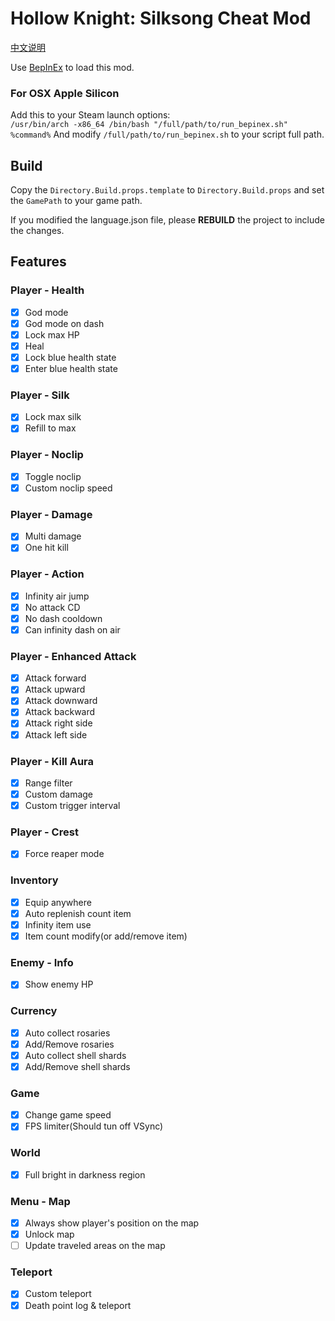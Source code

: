 ﻿# Hollow Knight: Silksong Cheat Mod

[中文说明](README_zh.md)

Use [BepInEx](https://github.com/BepInEx/BepInEx) to load this mod.

### For OSX Apple Silicon

Add this to your Steam launch options:  
`/usr/bin/arch -x86_64 /bin/bash "/full/path/to/run_bepinex.sh" %command%`
And modify `/full/path/to/run_bepinex.sh` to your script full path.

## Build

Copy the `Directory.Build.props.template` to `Directory.Build.props` and set the `GamePath` to your game path.

If you modified the language.json file, please **REBUILD** the project to include the changes.

## Features

### Player - Health

- [x] God mode
- [x] God mode on dash
- [x] Lock max HP
- [x] Heal
- [x] Lock blue health state
- [x] Enter blue health state

### Player - Silk

- [x] Lock max silk
- [x] Refill to max

### Player - Noclip

- [x] Toggle noclip
- [x] Custom noclip speed

### Player - Damage

- [x] Multi damage
- [x] One hit kill

### Player - Action

- [x] Infinity air jump
- [x] No attack CD
- [x] No dash cooldown
- [x] Can infinity dash on air

### Player - Enhanced Attack

- [x] Attack forward
- [x] Attack upward
- [x] Attack downward
- [x] Attack backward
- [x] Attack right side
- [x] Attack left side

### Player - Kill Aura

- [x] Range filter
- [x] Custom damage
- [x] Custom trigger interval

### Player - Crest

- [x] Force reaper mode

### Inventory

- [x] Equip anywhere
- [x] Auto replenish count item
- [x] Infinity item use
- [x] Item count modify(or add/remove item)

### Enemy - Info

- [x] Show enemy HP

### Currency

- [x] Auto collect rosaries
- [x] Add/Remove rosaries
- [x] Auto collect shell shards
- [x] Add/Remove shell shards

### Game

- [x] Change game speed
- [x] FPS limiter(Should tun off VSync)

### World

- [x] Full bright in darkness region

### Menu - Map

- [x] Always show player's position on the map
- [x] Unlock map
- [ ] Update traveled areas on the map

### Teleport

- [x] Custom teleport
- [x] Death point log & teleport